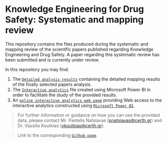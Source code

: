 # Knowledge Engineering for Drug Safety: Systematic and mapping review
This repository contains the files produced during the systematic and mapping review of the scientific papers published regarding Knowledge Engineering and Drug Safety. A paper regarding this systematic review has been submitted and is currently under review.

In this repository you may find:
1. The [`Detailed analysis results`](Detailed_analysis_results.xlsx) containing the detailed mapping results of the finally selected papers analysis.
2. The [`Interactive analytics`](Interactive_analytics.pbix) file created using Microsoft Power BI in order to facilitate the study of the provided results.
3. An [`online interactive analytics web page`](https://inab-certh.github.io/Knowledge-Engineering-for-Drug-Safety-Systematic-and-mapping-review/analytics) providing Web access to the interactive analytics constructed using [`Microsoft Power BI`](https://powerbi.microsoft.com/en-us/).

> For further information or guidance on how you can use the provided data, please contact Mr. Pantelis Natsiavas (pnatsiavas@certh.gr) and Dr. Vassilis Koutkias (vkoutkias@certh.gr).

> Link to the corresponding [`Github page`](https://inab-certh.github.io/Knowledge-Engineering-for-Drug-Safety-Systematic-and-mapping-review/).
